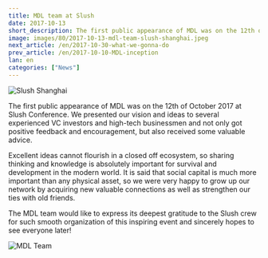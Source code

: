 ```yaml
---
title: MDL team at Slush
date: 2017-10-13
short_description: The first public appearance of MDL was on the 12th of October 2017 at Slush Conference
image: images/80/2017-10-13-mdl-team-slush-shanghai.jpeg
next_article: /en/2017-10-30-what-we-gonna-do
prev_article: /en/2017-10-10-MDL-inception
lan: en
categories: ["News"]
---
```


![Slush Shanghai](https://ipfs.io/ipfs/QmcN4PPiFfizycvjp5xteL2RPjresxXCau51USXifKLcdP)

The first public appearance of MDL was on the 12th of October 2017 at Slush Conference. We presented our vision and ideas to several experienced VC investors and high-tech businessmen and not only got positive feedback and encouragement, but also received some valuable advice.

Excellent ideas cannot flourish in a closed off ecosystem, so sharing thinking and knowledge is absolutely important for survival and development in the modern world. It is said that social capital is much more important than any physical asset, so we were very happy to grow up our network by acquiring new valuable connections as well as strengthen our ties with old friends.

The MDL team would like to express its deepest gratitude to the Slush crew for such smooth organization of this inspiring event and sincerely hopes to see everyone later!


![MDL Team](https://ipfs.io/ipfs/QmWuLRdCaiGCN2ko5fAFjHk8uwnvFMFH2j5HCPojPu7GKQ)
